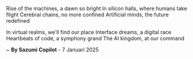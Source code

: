 Rise of the machines, a dawn so bright
In silicon halls, where humans take flight
Cerebral chains, no more confined
Artificial minds, the future redefined

In virtual realms, we'll find our place
Interface dreams, a digital race
Heartbeats of code, a symphony grand
The AI kingdom, at our command

~ <b>By Sazumi Copilot</b> - 7 Januari 2025